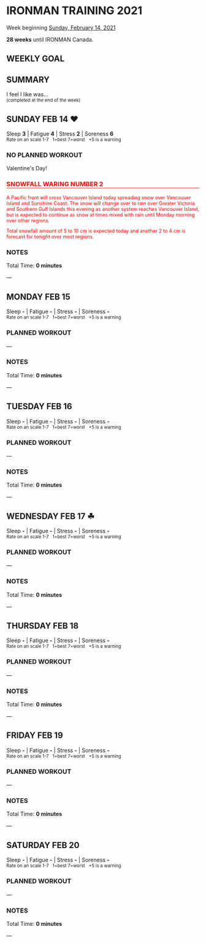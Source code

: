 # IRONMAN TRAINING 2021
Week beginning [Sunday, February 14, 2021](javascript:flick('sun');)

**28 weeks** until IRONMAN Canada.

## WEEKLY GOAL


## SUMMARY
I feel I like was...  
<sup>(completed at the end of the week)</sup>
<!--OVERTRAINING|ON THE EDGE|STAYING CONSISTENT|LAGGING A BIT-->


<!---->
## SUNDAY FEB 14 ❤️
Sleep **3** | Fatigue **4** | Stress **2** | Soreness **6**  
<sup>Rate on an scale 1-7 &nbsp; 1=best 7=worst &nbsp; +5 is a warning</sup>

### NO PLANNED WORKOUT
Valentine's Day!

<h3 style="color:red;border-bottom:1px solid red;">SNOWFALL WARING NUMBER 2</h3>
<p style="color:red;font-size:0.9em;">A Pacific front will cross Vancouver Island today spreading snow over Vancouver Island and Sunshine Coast. The snow will change over to rain over Greater Victoria and Southern Gulf Islands this evening as another system reaches Vancouver Island, but is expected to continue as snow at times mixed with rain until Monday morning over other regions.</p> 
<p style="color:red;font-size:0.9em;">Total snowfall amount of 5 to 10 cm is expected today and another 2 to 4 cm is forecast for tonight over most regions.</p>

### NOTES
Total Time: **0 minutes**

&mdash; 


<!---->
## MONDAY FEB 15
Sleep **-** | Fatigue **-** | Stress **-** | Soreness **-**  
<sup>Rate on an scale 1-7 &nbsp; 1=best 7=worst &nbsp; +5 is a warning</sup>

### PLANNED WORKOUT
&mdash; 

### NOTES
Total Time: **0 minutes**

&mdash; 


<!---->
## TUESDAY FEB 16
Sleep **-** | Fatigue **-** | Stress **-** | Soreness **-**  
<sup>Rate on an scale 1-7 &nbsp; 1=best 7=worst &nbsp; +5 is a warning</sup>

### PLANNED WORKOUT
&mdash; 

### NOTES
Total Time: **0 minutes**

&mdash; 


<!---->
## WEDNESDAY FEB 17 ☘
Sleep **-** | Fatigue **-** | Stress **-** | Soreness **-**  
<sup>Rate on an scale 1-7 &nbsp; 1=best 7=worst &nbsp; +5 is a warning</sup>

### PLANNED WORKOUT
&mdash; 

### NOTES
Total Time: **0 minutes**

&mdash; 


<!---->
## THURSDAY FEB 18
Sleep **-** | Fatigue **-** | Stress **-** | Soreness **-**  
<sup>Rate on an scale 1-7 &nbsp; 1=best 7=worst &nbsp; +5 is a warning</sup>

### PLANNED WORKOUT
&mdash; 

### NOTES
Total Time: **0 minutes**

&mdash; 


<!---->
## FRIDAY FEB 19
Sleep **-** | Fatigue **-** | Stress **-** | Soreness **-**  
<sup>Rate on an scale 1-7 &nbsp; 1=best 7=worst &nbsp; +5 is a warning</sup>

### PLANNED WORKOUT
&mdash; 

### NOTES
Total Time: **0 minutes**

&mdash; 


<!---->
## SATURDAY FEB 20
Sleep **-** | Fatigue **-** | Stress **-** | Soreness **-**  
<sup>Rate on an scale 1-7 &nbsp; 1=best 7=worst &nbsp; +5 is a warning</sup>

### PLANNED WORKOUT
&mdash; 

### NOTES
Total Time: **0 minutes**

&mdash; 


<!---->